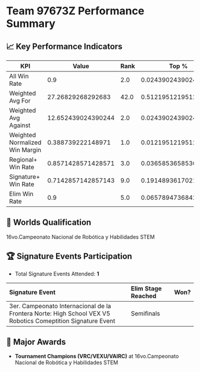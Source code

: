 # Team 97673Z Performance Summary

## 📈 Key Performance Indicators
| KPI | Value | Rank | Top % |
| --- | ----- | ---- | ----- |
| All Win Rate | 0.9 | 2.0 | 0.024390243902439025 |
| Weighted Avg For | 27.26829268292683 | 42.0 | 0.5121951219512195 |
| Weighted Avg Against | 12.652439024390244 | 2.0 | 0.024390243902439025 |
| Weighted Normalized Win Margin | 0.388739222148971 | 1.0 | 0.012195121951219513 |
| Regional+ Win Rate | 0.8571428571428571 | 3.0 | 0.036585365853658534 |
| Signature+ Win Rate | 0.7142857142857143 | 9.0 | 0.19148936170212766 |
| Elim Win Rate | 0.9 | 5.0 | 0.06578947368421052 |


## 🎯 Worlds Qualification
16vo.Campeonato Nacional de Robótica y Habilidades STEM

## 🏆 Signature Events Participation
- Total Signature Events Attended: **1**

| Signature Event | Elim Stage Reached | Won? |
|:----------------|:-------------------|:----|
| 3er. Campeonato Internacional de la Frontera Norte: High School VEX V5 Robotics Comeptition Signature Event | Semifinals |  |


## 🥇 Major Awards
- **Tournament Champions (VRC/VEXU/VAIRC)** at 16vo.Campeonato Nacional de Robótica y Habilidades STEM


